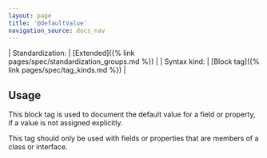 ```yaml
---
layout: page
title: '@defaultValue'
navigation_source: docs_nav
---
```


| Standardization: | [Extended]({% link pages/spec/standardization_groups.md %}) |
| Syntax kind: | [Block tag]({% link pages/spec/tag_kinds.md %}) |


## Usage

This block tag is used to document the default value for a field or property, if a value is not assigned explicitly.

This tag should only be used with fields or properties that are members of a class or interface.
